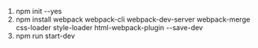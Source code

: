 1. npm init --yes
2. npm install webpack webpack-cli webpack-dev-server webpack-merge css-loader style-loader html-webpack-plugin --save-dev
3. npm run start-dev
